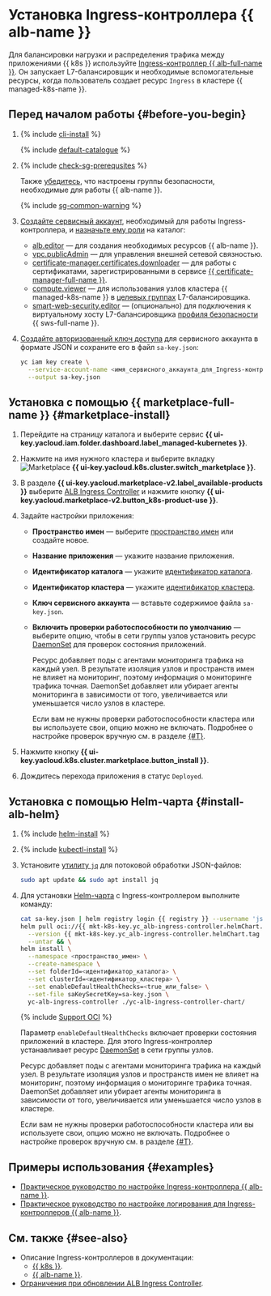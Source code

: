 # Установка Ingress-контроллера {{ alb-name }}

Для балансировки нагрузки и распределения трафика между приложениями {{ k8s }} используйте [Ingress-контроллер {{ alb-full-name }}](../../application-load-balancer/tools/k8s-ingress-controller/index.md). Он запускает L7-балансировщик и необходимые вспомогательные ресурсы, когда пользователь создает ресурс `Ingress` в кластере {{ managed-k8s-name }}.

## Перед началом работы {#before-you-begin}

1. {% include [cli-install](../cli-install.md) %}

   {% include [default-catalogue](../default-catalogue.md) %}

1. {% include [check-sg-prerequsites](./security-groups/check-sg-prerequsites-lvl3.md) %}

    Также [убедитесь](../../application-load-balancer/tools/k8s-ingress-controller/security-groups.md), что настроены группы безопасности, необходимые для работы {{ alb-name }}.

    {% include [sg-common-warning](./security-groups/sg-common-warning.md) %}

1. [Создайте сервисный аккаунт](../../iam/operations/sa/create.md), необходимый для работы Ingress-контроллера, и [назначьте ему роли](../../iam/operations/sa/assign-role-for-sa.md) на каталог:
   * [alb.editor](../../application-load-balancer/security/index.md#alb-editor) — для создания необходимых ресурсов {{ alb-name }}.
   * [vpc.publicAdmin](../../vpc/security/index.md#vpc-public-admin) — для управления внешней сетевой связностью.
   * [certificate-manager.certificates.downloader](../../certificate-manager/security/index.md#certificate-manager-certificates-downloader) — для работы с сертификатами, зарегистрированными в сервисе [{{ certificate-manager-full-name }}](../../certificate-manager/).
   * [compute.viewer](../../compute/security/index.md#compute-viewer) — для использования узлов кластера {{ managed-k8s-name }} в [целевых группах](../../application-load-balancer/concepts/target-group.md) L7-балансировщика.
   * [smart-web-security.editor](../../smartwebsecurity/security/index.md#smart-web-security-editor) — (опционально) для подключения к виртуальному хосту L7-балансировщика [профиля безопасности](../../smartwebsecurity/concepts/profiles.md) {{ sws-full-name }}.
1. [Создайте авторизованный ключ доступа](../../iam/operations/authorized-key/create.md) для сервисного аккаунта в формате JSON и сохраните его в файл `sa-key.json`:

   ```bash
   yc iam key create \
     --service-account-name <имя_сервисного_аккаунта_для_Ingress-контроллера> \
     --output sa-key.json
   ```


## Установка с помощью {{ marketplace-full-name }} {#marketplace-install}

1. Перейдите на страницу каталога и выберите сервис **{{ ui-key.yacloud.iam.folder.dashboard.label_managed-kubernetes }}**.
1. Нажмите на имя нужного кластера и выберите вкладку ![Marketplace](../../_assets/console-icons/shopping-cart.svg) **{{ ui-key.yacloud.k8s.cluster.switch_marketplace }}**.
1. В разделе **{{ ui-key.yacloud.marketplace-v2.label_available-products }}** выберите [ALB Ingress Controller](/marketplace/products/yc/alb-ingress-controller) и нажмите кнопку **{{ ui-key.yacloud.marketplace-v2.button_k8s-product-use }}**.
1. Задайте настройки приложения:

   * **Пространство имен** — выберите [пространство имен](../../managed-kubernetes/concepts/index.md#namespace) или создайте новое.
   * **Название приложения** — укажите название приложения.
   * **Идентификатор каталога** — укажите [идентификатор каталога](../../resource-manager/operations/folder/get-id.md).
   * **Идентификатор кластера** — укажите [идентификатор кластера](../../managed-kubernetes/operations/kubernetes-cluster/kubernetes-cluster-list.md).
   * **Ключ сервисного аккаунта** — вставьте содержимое файла `sa-key.json`.
   * **Включить проверки работоспособности по умолчанию** — выберите опцию, чтобы в сети группы узлов установить ресурс [DaemonSet](https://kubernetes.io/docs/concepts/workloads/controllers/daemonset/) для проверок состояния приложений.

      Ресурс добавляет поды с агентами мониторинга трафика на каждый узел. В результате изоляция узлов и пространств имен не влияет на мониторинг, поэтому информация о мониторинге трафика точная. DaemonSet добавляет или убирает агенты мониторинга в зависимости от того, увеличивается или уменьшается число узлов в кластере.

      Если вам не нужны проверки работоспособности кластера или вы используете свои, опцию можно не включать. Подробнее о настройке проверок вручную см. в разделе [{#T}](../../managed-kubernetes/tutorials/custom-health-checks.md).

1. Нажмите кнопку **{{ ui-key.yacloud.k8s.cluster.marketplace.button_install }}**.
1. Дождитесь перехода приложения в статус `Deployed`.


## Установка с помощью Helm-чарта {#install-alb-helm}

1. {% include [helm-install](helm-install.md) %}

1. {% include [kubectl-install](kubectl-install.md) %}

1. Установите [утилиту `jq`](https://stedolan.github.io/jq/) для потоковой обработки JSON-файлов:

   ```bash
   sudo apt update && sudo apt install jq
   ```

1. Для установки [Helm-чарта](https://helm.sh/docs/topics/charts/) с Ingress-контроллером выполните команду:


   ```bash
   cat sa-key.json | helm registry login {{ registry }} --username 'json_key' --password-stdin && \
   helm pull oci://{{ mkt-k8s-key.yc_alb-ingress-controller.helmChart.name }} \
     --version {{ mkt-k8s-key.yc_alb-ingress-controller.helmChart.tag }} \
     --untar && \
   helm install \
     --namespace <пространство_имен> \
     --create-namespace \
     --set folderId=<идентификатор_каталога> \
     --set clusterId=<идентификатор_кластера> \
     --set enableDefaultHealthChecks=<true_или_false> \
     --set-file saKeySecretKey=sa-key.json \
     yc-alb-ingress-controller ./yc-alb-ingress-controller-chart/
   ```

   {% include [Support OCI](../../_includes/managed-kubernetes/note-helm-experimental-oci.md) %}

   Параметр `enableDefaultHealthChecks` включает проверки состояния приложений в кластере. Для этого Ingress-контроллер устанавливает ресурс [DaemonSet](https://kubernetes.io/docs/concepts/workloads/controllers/daemonset/) в сети группы узлов.

   Ресурс добавляет поды с агентами мониторинга трафика на каждый узел. В результате изоляция узлов и пространств имен не влияет на мониторинг, поэтому информация о мониторинге трафика точная. DaemonSet добавляет или убирает агенты мониторинга в зависимости от того, увеличивается или уменьшается число узлов в кластере.

   Если вам не нужны проверки работоспособности кластера или вы используете свои, опцию можно не включать. Подробнее о настройке проверок вручную см. в разделе [{#T}](../../managed-kubernetes/tutorials/custom-health-checks.md).

## Примеры использования {#examples}

* [Практическое руководство по настройке Ingress-контроллера {{ alb-name }}](../../managed-kubernetes/tutorials/alb-ingress-controller.md).
* [Практическое руководство по настройке логирования для Ingress-контроллеров {{ alb-name }}](../../managed-kubernetes/tutorials/alb-ingress-controller-log-options.md).

## См. также {#see-also}

* Описание Ingress-контроллеров в документации:
   * [{{ k8s }}](https://kubernetes.io/docs/concepts/services-networking/ingress-controllers/).
   * [{{ alb-name }}](../../application-load-balancer/tools/k8s-ingress-controller/index.md).
* [Ограничения при обновлении ALB Ingress Controller](../../application-load-balancer/operations/k8s-ingress-controller-upgrade.md).
